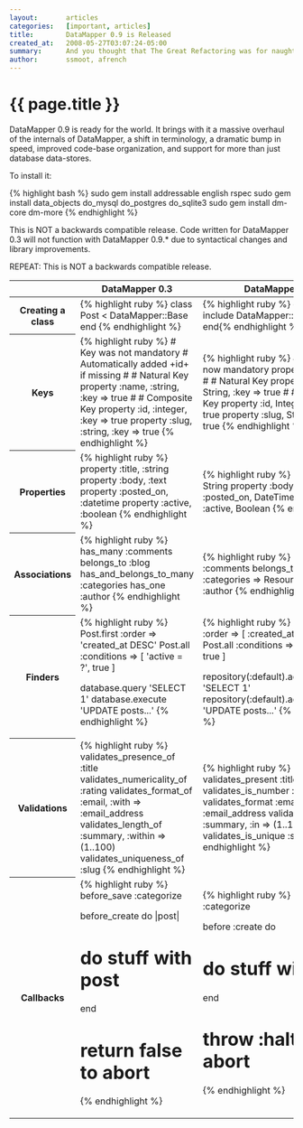 ```yaml
---
layout:       articles
categories:   [important, articles]
title:        DataMapper 0.9 is Released
created_at:   2008-05-27T03:07:24-05:00
summary:      And you thought that The Great Refactoring was for naught
author:       ssmoot, afrench
---
```


{{ page.title }}
================

DataMapper 0.9 is ready for the world. It brings with it a massive overhaul of
the internals of DataMapper, a shift in terminology, a dramatic bump in speed,
improved code-base organization, and support for more than just database
data-stores.

To install it:

{% highlight bash %}
sudo gem install addressable english rspec
sudo gem install data_objects do_mysql do_postgres do_sqlite3
sudo gem install dm-core dm-more
{% endhighlight %}

This is NOT a backwards compatible release. Code written for DataMapper 0.3 will
not function with DataMapper 0.9.* due to syntactical changes and library
improvements.

REPEAT: This is NOT a backwards compatible release.

<table class="changeSummary" cellspacing="0" cellpadding="0">
  <thead>
    <th>&nbsp;</th>
    <th>DataMapper 0.3</th>
    <th>DataMapper 0.9</th>
  </thead>
  <tbody>
    <tr>
      <th>Creating a class</th>
      <td>
{% highlight ruby %}
class Post < DataMapper::Base
end
{% endhighlight %}
      </td>
      <td>
{% highlight ruby %}
class Post
  include DataMapper::Resource
end{% endhighlight %}
      </td>
    </tr>
    <tr>
      <th>Keys</th>
      <td>
{% highlight ruby %}
# Key was not mandatory
# Automatically added +id+ if missing
#
# Natural Key
property :name, :string, :key => true
#
# Composite Key
property :id, :integer,  :key => true
property :slug, :string, :key => true
{% endhighlight %}
      </td>
      <td>
{% highlight ruby %}
# keys are now mandatory
property :id,   Serial
#
# Natural Key
property :slug, String,  :key => true
#
# Composite Key
property :id,   Integer, :key => true
property :slug, String,  :key => true
{% endhighlight %}
      </td>
    </tr>
    <tr>
      <th>Properties</th>
      <td>
{% highlight ruby %}
property :title,     :string
property :body,      :text
property :posted_on, :datetime
property :active,    :boolean
{% endhighlight %}
      </td>
      <td>
{% highlight ruby %}
property :title,     String
property :body,      Text
property :posted_on, DateTime
property :active,    Boolean
{% endhighlight %}
      </td>
    </tr>
    <tr>
      <th>Associations</th>
      <td>
{% highlight ruby %}
has_many :comments
belongs_to :blog
has_and_belongs_to_many :categories
has_one :author
{% endhighlight %}
      </td>
      <td>
{% highlight ruby %}
has n, :comments
belongs_to :blog
has n, :categories => Resource
has 1, :author
{% endhighlight %}
      </td>
    </tr>
    <tr>
      <th>Finders</th>
      <td>
        {% highlight ruby %}
Post.first :order => 'created_at DESC'
Post.all
  :conditions => [ 'active = ?', true ]

database.query 'SELECT 1'
database.execute 'UPDATE posts...'
        {% endhighlight %}
      </td>
      <td>
        {% highlight ruby %}
Post.first :order => [ :created_at.desc ]
Post.all
  :conditions => [ 'active = ?', true ]

repository(:default).adapter.query 'SELECT 1'
repository(:default).adapter.execute 'UPDATE posts...'
        {% endhighlight %}
      </td>
    </tr>
    <tr>
      <th>Validations</th>
      <td>
        {% highlight ruby %}
validates_presence_of     :title
validates_numericality_of :rating
validates_format_of       :email,   :with => :email_address
validates_length_of       :summary, :within => (1..100)
validates_uniqueness_of   :slug
        {% endhighlight %}
      </td>
      <td>
        {% highlight ruby %}
validates_present   :title
validates_is_number :rating
validates_format    :email,   :as => :email_address
validates_length    :summary, :in => (1..100)
validates_is_unique :slug
        {% endhighlight %}
      </td>
    </tr>
    <tr>
      <th>Callbacks</th>
      <td>
{% highlight ruby %}
before_save :categorize

before_create do |post|
  # do stuff with post
end

# return false to abort
{% endhighlight %}
      </td>
      <td>
{% highlight ruby %}
before :save, :categorize

before :create do
  # do stuff with self
end

# throw :halt to abort
{% endhighlight %}
      </td>
    </tr>
  </tbody>
</table>
